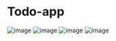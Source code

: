 # Todo-app

![image](https://user-images.githubusercontent.com/67354841/155067803-1f6f5373-02be-4464-acd8-6231a41e1005.png)
![image](https://user-images.githubusercontent.com/67354841/155067869-d3c119f5-f199-4c76-8279-fa913ad29c4a.png)
![image](https://user-images.githubusercontent.com/67354841/155068166-f7a46c70-a787-4c50-a017-c48524a168b8.png)
![image](https://user-images.githubusercontent.com/67354841/155068199-81cf3eee-1de2-4395-830f-36297681ac32.png)
